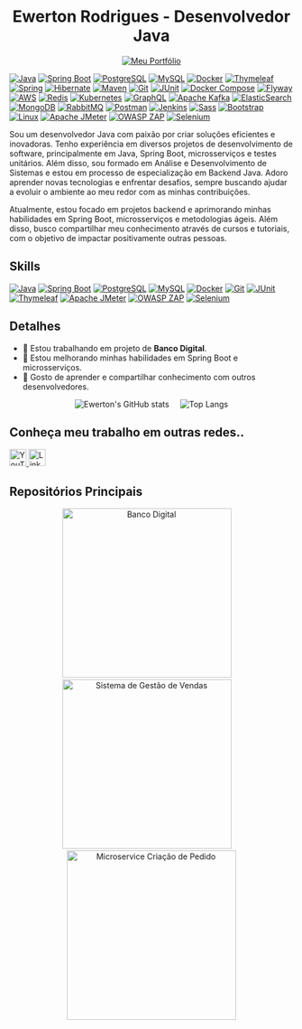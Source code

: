 <h1 align="center">Ewerton Rodrigues - Desenvolvedor Java</h1>

<p align="center">
  <a href="https://ewertondrigues02.github.io/meu-portifolio/">
    <img src="https://img.shields.io/badge/Portf%C3%B3lio-Ewerton%20Rodrigues-blue?style=flat&logo=github&logoColor=white" alt="Meu Portfólio"/>
  </a>
</p>


[![Java](https://img.shields.io/badge/Java-007396?style=flat&logo=java&logoColor=white)](https://docs.oracle.com/en/java/)
[![Spring Boot](https://img.shields.io/badge/Spring%20Boot-6DB33F?style=flat&logo=springboot&logoColor=white)](https://spring.io/projects/spring-boot)
[![PostgreSQL](https://img.shields.io/badge/PostgreSQL-336791?style=flat&logo=postgresql&logoColor=white)](https://www.postgresql.org/docs/)
[![MySQL](https://img.shields.io/badge/MySQL-4479A1?style=flat&logo=mysql&logoColor=white)](https://dev.mysql.com/doc/)
[![Docker](https://img.shields.io/badge/Docker-2496ED?style=flat&logo=docker&logoColor=white)](https://docs.docker.com/)
[![Thymeleaf](https://img.shields.io/badge/Thymeleaf-005F0F?style=flat&logo=thymeleaf&logoColor=white)](https://www.thymeleaf.org/documentation.html)
[![Spring](https://img.shields.io/badge/Spring-6DB33F?style=flat&logo=spring&logoColor=white)](https://spring.io/projects/spring-framework)
[![Hibernate](https://img.shields.io/badge/Hibernate-8B2A2B?style=flat&logo=hibernate&logoColor=white)](https://hibernate.org/orm/documentation/)
[![Maven](https://img.shields.io/badge/Maven-C71A36?style=flat&logo=apachemaven&logoColor=white)](https://maven.apache.org/)
[![Git](https://img.shields.io/badge/Git-F05032?style=flat&logo=git&logoColor=white)](https://git-scm.com/doc)
[![JUnit](https://img.shields.io/badge/JUnit-25A162?style=flat&logo=junit5&logoColor=white)](https://junit.org/junit5/docs/current/user-guide/)
[![Docker Compose](https://img.shields.io/badge/Docker%20Compose-24A1AE?style=flat&logo=docker&logoColor=white)](https://docs.docker.com/compose/)
[![Flyway](https://img.shields.io/badge/Flyway-0095B6?style=flat&logo=flyway&logoColor=white)](https://flywaydb.org/documentation/)
[![AWS](https://img.shields.io/badge/AWS-232F3E?style=flat&logo=amazonaws&logoColor=white)](https://aws.amazon.com/documentation/)
[![Redis](https://img.shields.io/badge/Redis-DC382D?style=flat&logo=redis&logoColor=white)](https://redis.io/documentation)
[![Kubernetes](https://img.shields.io/badge/Kubernetes-326CE5?style=flat&logo=kubernetes&logoColor=white)](https://kubernetes.io/docs/)
[![GraphQL](https://img.shields.io/badge/GraphQL-E10098?style=flat&logo=graphql&logoColor=white)](https://graphql.org/learn/)
[![Apache Kafka](https://img.shields.io/badge/Apache%20Kafka-231F20?style=flat&logo=apachekafka&logoColor=white)](https://kafka.apache.org/documentation/)
[![ElasticSearch](https://img.shields.io/badge/ElasticSearch-005571?style=flat&logo=elasticsearch&logoColor=white)](https://www.elastic.co/guide/en/elasticsearch/reference/index.html)
[![MongoDB](https://img.shields.io/badge/MongoDB-47A248?style=flat&logo=mongodb&logoColor=white)](https://www.mongodb.com/docs/)
[![RabbitMQ](https://img.shields.io/badge/RabbitMQ-FF6600?style=flat&logo=rabbitmq&logoColor=white)](https://www.rabbitmq.com/documentation.html)
[![Postman](https://img.shields.io/badge/Postman-FF6C37?style=flat&logo=postman&logoColor=white)](https://www.postman.com/docs/)
[![Jenkins](https://img.shields.io/badge/Jenkins-D24939?style=flat&logo=jenkins&logoColor=white)](https://www.jenkins.io/doc/)
[![Sass](https://img.shields.io/badge/Sass-CC6699?style=flat&logo=sass&logoColor=white)](https://sass-lang.com/documentation)
[![Bootstrap](https://img.shields.io/badge/Bootstrap-7952B3?style=flat&logo=bootstrap&logoColor=white)](https://getbootstrap.com/docs/)
[![Linux](https://img.shields.io/badge/Linux-FFFFFF?style=flat&logo=linux&logoColor=black)](https://www.kernel.org/doc/)
[![Apache JMeter](https://img.shields.io/badge/Apache%20JMeter-D22128?style=flat&logo=apachejmeter&logoColor=white)](https://jmeter.apache.org/)
[![OWASP ZAP](https://img.shields.io/badge/OWASP%20ZAP-000000?style=flat&logo=owasp&logoColor=white)](https://www.zaproxy.org/)
[![Selenium](https://img.shields.io/badge/Selenium-43B02A?style=flat&logo=selenium&logoColor=white)](https://www.selenium.dev/)




Sou um desenvolvedor Java com paixão por criar soluções eficientes e inovadoras. Tenho experiência em diversos projetos de desenvolvimento de software, principalmente em Java, Spring Boot, microsserviços e testes unitários. Além disso, sou formado em Análise e Desenvolvimento de Sistemas e estou em processo de especialização em Backend Java. Adoro aprender novas tecnologias e enfrentar desafios, sempre buscando ajudar a evoluir o ambiente ao meu redor com as minhas contribuições.

Atualmente, estou focado em projetos backend e aprimorando minhas habilidades em Spring Boot, microsserviços e metodologias ágeis. Além disso, busco compartilhar meu conhecimento através de cursos e tutoriais, com o objetivo de impactar positivamente outras pessoas.

## Skills
[![Java](https://img.shields.io/badge/Java-007396?style=flat&logo=java&logoColor=white)](https://docs.oracle.com/en/java/)
[![Spring Boot](https://img.shields.io/badge/Spring_Boot-6DB33F?style=flat&logo=springboot&logoColor=white)](https://spring.io/projects/spring-boot)
[![PostgreSQL](https://img.shields.io/badge/PostgreSQL-316192?style=flat&logo=postgresql&logoColor=white)](https://www.postgresql.org/docs/)
[![MySQL](https://img.shields.io/badge/MySQL-4479A1?style=flat&logo=mysql&logoColor=white)](https://dev.mysql.com/doc/)
[![Docker](https://img.shields.io/badge/Docker-2496ED?style=flat&logo=docker&logoColor=white)](https://docs.docker.com/)
[![Git](https://img.shields.io/badge/Git-F05032?style=flat&logo=git&logoColor=white)](https://git-scm.com/doc)
[![JUnit](https://img.shields.io/badge/JUnit-25A162?style=flat&logo=junit&logoColor=white)](https://junit.org/junit5/docs/current/user-guide/)
[![Thymeleaf](https://img.shields.io/badge/Thymeleaf-005F0F?style=flat&logo=thymeleaf&logoColor=white)](https://www.thymeleaf.org/documentation.html)
[![Apache JMeter](https://img.shields.io/badge/Apache%20JMeter-D22128?style=flat&logo=apachejmeter&logoColor=white)](https://jmeter.apache.org/)
[![OWASP ZAP](https://img.shields.io/badge/OWASP%20ZAP-000000?style=flat&logo=owasp&logoColor=white)](https://www.zaproxy.org/)
[![Selenium](https://img.shields.io/badge/Selenium-43B02A?style=flat&logo=selenium&logoColor=white)](https://www.selenium.dev/)





## Detalhes
- 🔭 Estou trabalhando em projeto de **Banco Digital**.
- 🌱 Estou melhorando minhas habilidades em Spring Boot e microsserviços.
- 🤗 Gosto de aprender e compartilhar conhecimento com outros desenvolvedores.

<p align="center">
  <img src="https://github-readme-stats.vercel.app/api?username=ewertondrigues02&show_icons=true&theme=radical" alt="Ewerton's GitHub stats" />
  &nbsp;&nbsp;&nbsp;
  <img src="https://github-readme-stats.vercel.app/api/top-langs/?username=ewertondrigues02&layout=compact&theme=radical" alt="Top Langs" />
</p>




## Conheça meu trabalho em outras redes..
<a href="https://www.youtube.com/@iclasscode6274">
  <img src="https://img.shields.io/badge/YouTube-FF0000?style=flat&logo=youtube&logoColor=white" alt="YouTube" height="30">
</a>
<a href="https://www.linkedin.com/in/ewerton-rodrigues">
  <img src="https://img.shields.io/badge/LinkedIn-0077B5?style=flat&logo=linkedin&logoColor=white" alt="LinkedIn" height="30">
</a>


## Repositórios Principais

<p align="center">
  <img src="https://github-readme-stats.vercel.app/api/pin/?username=ewertondrigues02&repo=banco-digital&theme=radical" alt="Banco Digital" width="300" />
  &nbsp;&nbsp;&nbsp;
  <img src="https://github-readme-stats.vercel.app/api/pin/?username=ewertondrigues02&repo=sistema-de-gestao-de-vendas&theme=radical" alt="Sistema de Gestão de Vendas" width="300" />
   &nbsp;&nbsp;&nbsp;
  <img src="https://github-readme-stats.vercel.app/api/pin/?username=ewertondrigues02&repo=micro-service-criacao-de-pedido&theme=radical" alt="Microservice Criação de Pedido" width="300" />
</p>


